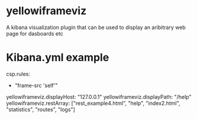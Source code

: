 # yellowiframeviz
A kibana visualization plugin that can be used to display an aribitrary web page for dasboards etc

# Kibana.yml example

csp.rules:
  - "frame-src 'self'"

yellowiframeviz.displayHost: "127.0.0.1"
yellowiframeviz.displayPath: "/help"
yellowiframeviz.restArray: ["rest_example4.html", "help", "index2.html", "statistics", "routes", "logs"]

